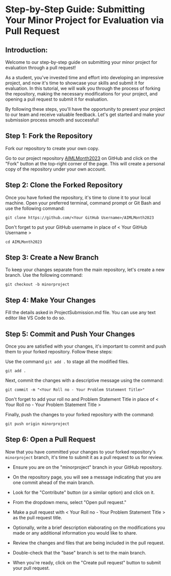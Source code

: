<h1> Step-by-Step Guide: Submitting Your Minor Project for Evaluation via Pull Request </h1>

## Introduction:
Welcome to our step-by-step guide on submitting your minor project for evaluation through a pull request! 

As a student, you've invested time and effort into developing an impressive project, and now it's time to showcase your skills and submit it for evaluation. In this tutorial, we will walk you through the process of forking the repository, making the necessary modifications for your project, and opening a pull request to submit it for evaluation. 

By following these steps, you'll have the opportunity to present your project to our team and receive valuable feedback. Let's get started and make your submission process smooth and successful!

## Step 1: Fork the Repository
Fork our repository to create your own copy. 

Go to our project repository [AIMLMonth2023](https://github.com/aiclub-igdtuw/AIMLMonth2023) on GitHub and click on the "Fork" button at the top-right corner of the page. This will create a personal copy of the repository under your own account.

## Step 2: Clone the Forked Repository
Once you have forked the repository, it's time to clone it to your local machine. Open your preferred terminal, command prompt or Git Bash and use the following command:
```
git clone https://github.com/<Your GitHub Username>/AIMLMonth2023
```
Don't forget to put your GitHub username in place of < Your GitHub Username >

```
cd AIMLMonth2023
```

## Step 3: Create a New Branch
To keep your changes separate from the main repository, let's create a new branch. Use the following command:
```
git checkout -b minorproject
```

## Step 4: Make Your Changes
Fill the details asked in ProjectSubmission.md file. You can use any text editor like VS Code to do so.

## Step 5: Commit and Push Your Changes
Once you are satisfied with your changes, it's important to commit and push them to your forked repository. Follow these steps:

Use the command `git add .` to stage all the modified files.
```
git add .
```

Next, commit the changes with a descriptive message using the command:
```
git commit -m "<Your Roll no - Your Problem Statement Title>"
```
Don't forget to add your roll no and Problem Statement Title in place of < Your Roll no - Your Problem Statement Title >

Finally, push the changes to your forked repository with the command:
```
git push origin minorproject
```

## Step 6: Open a Pull Request
Now that you have committed your changes to your forked repository's `minorproject` branch, it's time to submit it as a pull request to us for review.

* Ensure you are on the "minorproject" branch in your GitHub repository.

* On the repository page, you will see a message indicating that you are one commit ahead of the main branch.

* Look for the "Contribute" button (or a similar option) and click on it.

* From the dropdown menu, select "Open pull request."

* Make a pull request with < Your Roll no - Your Problem Statement Title > as the pull request title.

* Optionally, write a brief description elaborating on the modifications you made or any additional information you would like to share.

* Review the changes and files that are being included in the pull request.

* Double-check that the "base" branch is set to the main branch.

* When you're ready, click on the "Create pull request" button to submit your pull request.
